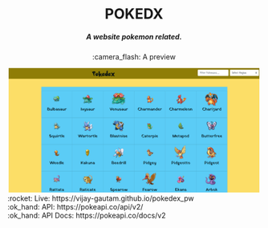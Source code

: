 <div align="center">
        <h1>POKEDX</h1>
        <h5>A website pokemon related. 
    </h5>
    <p align="center">:camera_flash: A preview</p>
    <img width= "500px" src='https://github.com/vijay-gautam/pokedex_pw/blob/main/web_ss.png?raw=true' alt='Website Image'/>
</div>
:rocket: Live:  https://vijay-gautam.github.io/pokedex_pw<br/>
:ok_hand: API: https://pokeapi.co/api/v2/<br/>
:ok_hand: API Docs: https://pokeapi.co/docs/v2

